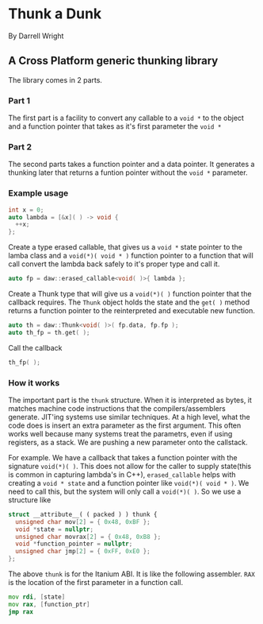 # Thunk a Dunk

By Darrell Wright

## A Cross Platform generic thunking library

The library comes in 2 parts.

### Part 1

The first part is a facility to convert any callable to a `void *` to the object and a function pointer that takes as it's first parameter the `void *`

### Part 2

The second parts takes a function pointer and a data pointer. It generates a thunking later that returns a funtion pointer without the `void *` parameter.

### Example usage

```cpp
int x = 0;
auto lambda = [&x]( ) -> void {
  ++x;
};
```

Create a type erased callable, that gives us a `void *` state pointer to the lamba class and a `void(*)( void * )` function pointer to a function that will call convert the lambda back safely to it's proper type and call it.

```c++
auto fp = daw::erased_callable<void( )>{ lambda };
```

Create a Thunk type that will give us a `void(*)( )` function pointer that the callback requires. The `Thunk` object holds the state and the `get( )` method returns a function pointer to the reinterpreted and executable new function.

```c++
auto th = daw::Thunk<void( )>( fp.data, fp.fp );
auto th_fp = th.get( );
```

Call the callback

```c++
th_fp( );
```

### How it works

The important part is the `thunk` structure. When it is interpreted as bytes, it matches machine code instructions that the compilers/assemblers generate. JIT'ing systems use similar techniques. At a high level, what the code does is insert an extra parameter as the first argument. This often works well because many systems treat the parametrs, even if using registers, as a stack. We are pushing a new parameter onto the callstack.

For example. We have a callback that takes a function pointer with the signature `void(*)( )`. This does not allow for the caller to supply state(this is common in capturing lambda's in C++), `erased_callable` helps with creating a `void * state` and a function pointer like `void(*)( void * )`. We need to call this, but the system will only call a `void(*)( )`. So we use a structure like

```c++
struct __attribute__( ( packed ) ) thunk {
  unsigned char mov[2] = { 0x48, 0xBF };
  void *state = nullptr;
  unsigned char movrax[2] = { 0x48, 0xB8 };
  void *function_pointer = nullptr;
  unsigned char jmp[2] = { 0xFF, 0xE0 };
};
```

The above `thunk` is for the Itanium ABI. It is like the following assembler. `RAX` is the location of the first parameter in a function call.

```asm
mov rdi, [state]
mov rax, [function_ptr]
jmp rax
```